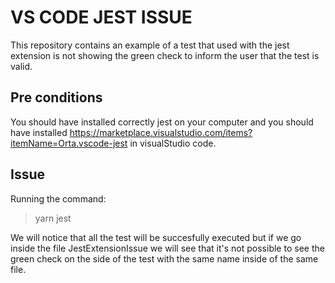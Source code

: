 # VS CODE JEST ISSUE
This repository contains an example of a test that used with the jest extension is 
not showing the green check to inform the user that the test is valid.

## Pre conditions 
You should have installed correctly jest on your computer and you should have installed https://marketplace.visualstudio.com/items?itemName=Orta.vscode-jest in visualStudio code. 

## Issue 
Running the command: 

>yarn jest

We will notice that all the test will be succesfully executed but if we go inside the file JestExtensionIssue we will see that it's not possible to see the green check on the side of the test with the same name inside of the same file. 

